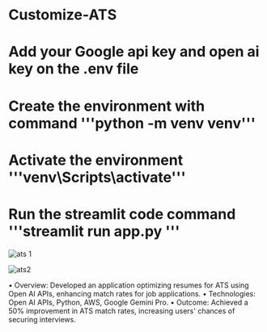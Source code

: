 # Customize-ATS

# Add your Google api key and open ai key on the .env file 
# Create the environment  with command '''python -m venv venv'''
# Activate the environment  '''venv\Scripts\activate'''
# Run the streamlit code command  '''streamlit run app.py '''


![ats 1](https://github.com/pijush2022/Customize-ATS/assets/104580397/26187504-6b4c-4f9b-b7ab-a94abc3e3644)



![ats2](https://github.com/pijush2022/Customize-ATS/assets/104580397/24d76666-0631-442b-a3e1-9a7449b142cb)



•	Overview: Developed an application optimizing resumes for ATS using Open AI APIs, enhancing match rates for job applications.
•	Technologies: Open AI APIs, Python, AWS, Google Gemini Pro.
•	Outcome: Achieved a 50% improvement in ATS match rates, increasing users' chances of securing interviews.
